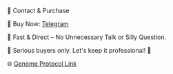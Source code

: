 💼 Contact & Purchase

🔹 Buy Now: [Telegram](https://t.me/meomundep)

🔹 Fast & Direct – No Unnecessary Talk or Silly Question.

📌 Serious buyers only. Let's keep it professional! 🚀

🌐 [Genome Protocol Link](https://edge.genomeprotocol.com/profile/8012?refCode=GNM-e81E898F01Bc4)
